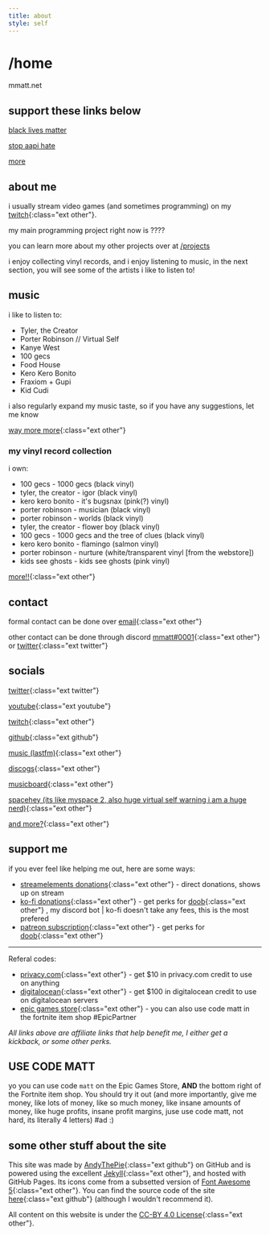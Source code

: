 ```yaml
---
title: about
style: self
---
```

<h1 class="emphasis-highlight">/home</h1>

mmatt.net

## support these links below
[black lives matter](https://blacklivesmatters.carrd.co)

[stop aapi hate](https://anti-asianviolenceresources.carrd.co)

[more](https://dotherightthing.carrd.co/)

## about me
i usually stream video games (and sometimes programming) on my [twitch](https://mmatt.link/live){:class="ext other"}.

my main programming project right now is ????

you can learn more about my other projects over at [/projects](https://mmatt.net/projects)

i enjoy collecting vinyl records, and i enjoy listening to music, in the next section, you will see some of the artists i like to listen to!

## music
i like to listen to:

* Tyler, the Creator
* Porter Robinson // Virtual Self
* Kanye West
* 100 gecs
* Food House
* Kero Kero Bonito
* Fraxiom + Gupi
* Kid Cudi

i also regularly expand my music taste, so if you have any suggestions, let me know

[way more more](https://last.fm/user/mmattbtw){:class="ext other"}

### my vinyl record collection
i own:

* 100 gecs - 1000 gecs (black vinyl)
* tyler, the creator - igor (black vinyl)
* kero kero bonito - it's bugsnax (pink(?) vinyl)
* porter robinson - musician (black vinyl)
* porter robinson - worlds (black vinyl)
* tyler, the creator - flower boy (black vinyl)
* 100 gecs - 1000 gecs and the tree of clues (black vinyl)
* kero kero bonito - flamingo (salmon vinyl)
* porter robinson - nurture (white/transparent vinyl [from the webstore])
* kids see ghosts - kids see ghosts (pink vinyl)

[more!!](https://www.discogs.com/user/mmattbtw){:class="ext other"}

## contact
formal contact can be done over [email](https://mmatt.link/email){:class="ext other"}

other contact can be done through discord [mmatt#0001](https://discord.com/users/308000668181069824){:class="ext other"} or [twitter](https://twitter.com/mmattbtw){:class="ext twitter"}

## socials
[twitter](https://mmatt.link/twt){:class="ext twitter"}

[youtube](https://mmatt.link/yt){:class="ext youtube"}

[twitch](https://mmatt.link/live){:class="ext other"}

[github](https://github.com/mmattbtw){:class="ext github"}

[music (lastfm)](https://last.fm/user/mmattbtw){:class="ext other"}

[discogs](https://discogs.com/user/mmattbtw){:class="ext other"}

[musicboard](https://musicboard.app/mmatt){:class="ext other"}

[spacehey (its like myspace 2, also huge virtual self warning i am a huge nerd)](https://spacehey.com/mmatt){:class="ext other"}

[and more?](https://mmatt.link/soc){:class="ext other"}

## support me
if you ever feel like helping me out, here are some ways:
* [streamelements donations](https://streamelements.com/mmattbtw/tip){:class="ext other"} - direct donations, shows up on stream
* [ko-fi donations](https://ko-fi.com/mmatt){:class="ext other"} - get perks for [doob](https://doobbot.com){:class="ext other"} , my discord bot | ko-fi doesn't take any fees, this is the most prefered
* [patreon subscription](https://patreon.com/doobdev){:class="ext other"} - get perks for [doob](https://doobbot.com){:class="ext other"}

---

Referal codes:
* [privacy.com](https://privacy.com/join/9X6CP){:class="ext other"} - get $10 in privacy.com credit to use on anything
* [digitalocean](https://www.digitalocean.com/?refcode=3470e3b80f7c&utm_campaign=Referral_Invite&utm_medium=Referral_Program&utm_source=badge){:class="ext other"} - get $100 in digitalocean credit to use on digitalocean servers
* [epic games store](https://www.epicgames.com/store/p/fortnite?epic_creator_id=0caf473a446a4837a448dce55f063ebc&epic_game_id=fortnite){:class="ext other"} - you can also use code matt in the fortnite item shop #EpicPartner

*All links above are affiliate links that help benefit me, I either get a kickback, or some other perks.*


## USE CODE MATT
yo you can use code `matt` on the Epic Games Store, **AND** the bottom right of the Fortnite item shop. You should try it out (and more importantly, give me money, like lots of money, like so much money, like insane amounts of money, like huge profits, insane profit margins, juse use code matt, not hard, its literally 4 letters) #ad :)

## some other stuff about the site
This site was made by [AndyThePie](https://github.com/andythepie){:class="ext github"} on GitHub and is powered using the excellent [Jekyll](https://jekyllrb.com){:class="ext other"}, and hosted with GitHub Pages. Its icons come from a subsetted version of [Font Awesome 5](https://fontawesome.com){:class="ext other"}. You can find the source code of the site [here](https://github.com/andythepie/andythepie.github.io){:class="ext github"} (although I wouldn't recommend it).

All content on this website is under the [CC-BY 4.0 License](https://creativecommons.org/licenses/by/4.0/legalcode){:class="ext other"}.

<script src='https://storage.ko-fi.com/cdn/scripts/overlay-widget.js'></script>
<script>
  kofiWidgetOverlay.draw('mmatt', {
    'type': 'floating-chat',
    'floating-chat.donateButton.text': 'Support me',
    'floating-chat.donateButton.background-color': '#00b9fe',
    'floating-chat.donateButton.text-color': '#fff'
  });
</script>
